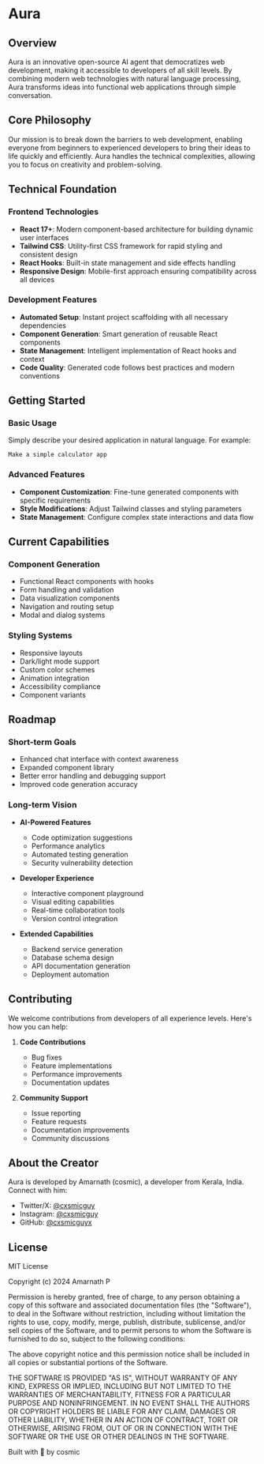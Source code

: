 # Aura

## Overview
Aura is an innovative open-source AI agent that democratizes web development, making it accessible to developers of all skill levels. By combining modern web technologies with natural language processing, Aura transforms ideas into functional web applications through simple conversation.

## Core Philosophy
Our mission is to break down the barriers to web development, enabling everyone from beginners to experienced developers to bring their ideas to life quickly and efficiently. Aura handles the technical complexities, allowing you to focus on creativity and problem-solving.

## Technical Foundation

### Frontend Technologies
- **React 17+**: Modern component-based architecture for building dynamic user interfaces
- **Tailwind CSS**: Utility-first CSS framework for rapid styling and consistent design
- **React Hooks**: Built-in state management and side effects handling
- **Responsive Design**: Mobile-first approach ensuring compatibility across all devices

### Development Features
- **Automated Setup**: Instant project scaffolding with all necessary dependencies
- **Component Generation**: Smart generation of reusable React components
- **State Management**: Intelligent implementation of React hooks and context
- **Code Quality**: Generated code follows best practices and modern conventions

## Getting Started

### Basic Usage
Simply describe your desired application in natural language. For example:

```
Make a simple calculator app
```

### Advanced Features
- **Component Customization**: Fine-tune generated components with specific requirements
- **Style Modifications**: Adjust Tailwind classes and styling parameters
- **State Management**: Configure complex state interactions and data flow

## Current Capabilities

### Component Generation
- Functional React components with hooks
- Form handling and validation
- Data visualization components
- Navigation and routing setup
- Modal and dialog systems

### Styling Systems
- Responsive layouts
- Dark/light mode support
- Custom color schemes
- Animation integration
- Accessibility compliance
- Component variants

## Roadmap

### Short-term Goals
- Enhanced chat interface with context awareness
- Expanded component library
- Better error handling and debugging support
- Improved code generation accuracy

### Long-term Vision
- **AI-Powered Features**
  - Code optimization suggestions
  - Performance analytics
  - Automated testing generation
  - Security vulnerability detection

- **Developer Experience**
  - Interactive component playground
  - Visual editing capabilities
  - Real-time collaboration tools
  - Version control integration

- **Extended Capabilities**
  - Backend service generation
  - Database schema design
  - API documentation generation
  - Deployment automation

## Contributing
We welcome contributions from developers of all experience levels. Here's how you can help:

1. **Code Contributions**
   - Bug fixes
   - Feature implementations
   - Performance improvements
   - Documentation updates

2. **Community Support**
   - Issue reporting
   - Feature requests
   - Documentation improvements
   - Community discussions

## About the Creator
Aura is developed by Amarnath (cosmic), a developer from Kerala, India. Connect with him:
- Twitter/X: [@cxsmicguy](https://x.com/cxsmicguy)
- Instagram: [@cxsmicguy](https://instagram.com/cxsmicguy)
- GitHub: [@cxsmicguyx](https://github.com/cxsmicguyx)

## License
MIT License

Copyright (c) 2024 Amarnath P

Permission is hereby granted, free of charge, to any person obtaining a copy
of this software and associated documentation files (the "Software"), to deal
in the Software without restriction, including without limitation the rights
to use, copy, modify, merge, publish, distribute, sublicense, and/or sell
copies of the Software, and to permit persons to whom the Software is
furnished to do so, subject to the following conditions:

The above copyright notice and this permission notice shall be included in all
copies or substantial portions of the Software.

THE SOFTWARE IS PROVIDED "AS IS", WITHOUT WARRANTY OF ANY KIND, EXPRESS OR
IMPLIED, INCLUDING BUT NOT LIMITED TO THE WARRANTIES OF MERCHANTABILITY,
FITNESS FOR A PARTICULAR PURPOSE AND NONINFRINGEMENT. IN NO EVENT SHALL THE
AUTHORS OR COPYRIGHT HOLDERS BE LIABLE FOR ANY CLAIM, DAMAGES OR OTHER
LIABILITY, WHETHER IN AN ACTION OF CONTRACT, TORT OR OTHERWISE, ARISING FROM,
OUT OF OR IN CONNECTION WITH THE SOFTWARE OR THE USE OR OTHER DEALINGS IN THE
SOFTWARE.


Built with 💫 by cosmic